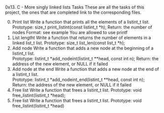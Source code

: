 0x13. C - More singly linked lists
Tasks
These are all the tasks of this project, the ones that are completed link to the corresponding files.

0. Print list
Write a function that prints all the elements of a listint_t list.
Prototype: size_t print_listint(const listint_t *h);
Return: the number of nodes
Format: see example
You are allowed to use printf
1. List lengtht
Write a function that returns the number of elements in a linked list_t list.
Prototype: size_t list_len(const list_t *h);
2. Add node
Write a function that adds a new node at the beginning of a listint_t list.\
Prototype: listint_t *add_nodeint(listint_t **head, const int n);
Return: the address of the new element, or NULL if it failed
3. Add node at the end
Write a function that adds a new node at the end of a listint_t list.\
Prototype: listint_t *add_nodeint_end(listint_t **head, const int n);
Return: the address of the new element, or NULL if it failed
4. Free list
Write a function that frees a listint_t list.
Prototype: void free_listint(listint_t *head);
4. Free list
Write a function that frees a listint_t list.
Prototype: void free_listint(listint_t *head)
